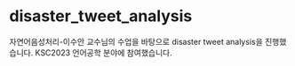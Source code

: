 # disaster_tweet_analysis

자연어음성처리-이수안 교수님의 수업을 바탕으로 disaster tweet analysis을 진행했습니다.
KSC2023 언어공학 분야에 참여했습니다.
